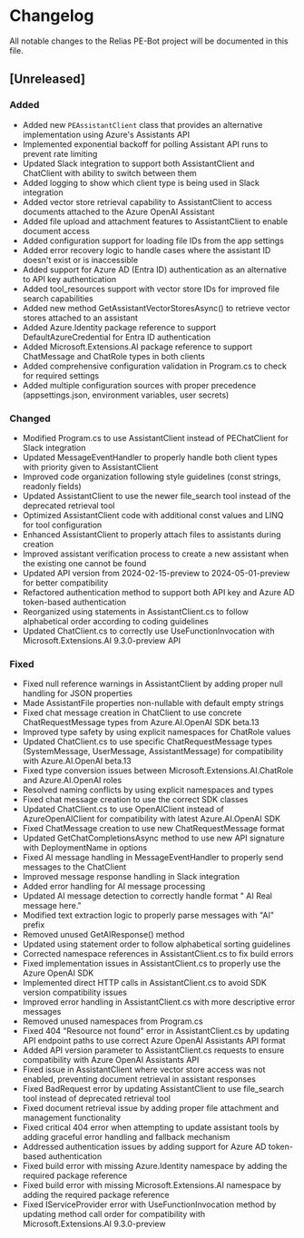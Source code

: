 # Changelog

All notable changes to the Relias PE-Bot project will be documented in this file.

## [Unreleased]

### Added
- Added new `PEAssistantClient` class that provides an alternative implementation using Azure's Assistants API
- Implemented exponential backoff for polling Assistant API runs to prevent rate limiting
- Updated Slack integration to support both AssistantClient and ChatClient with ability to switch between them
- Added logging to show which client type is being used in Slack integration
- Added vector store retrieval capability to AssistantClient to access documents attached to the Azure OpenAI Assistant
- Added file upload and attachment features to AssistantClient to enable document access
- Added configuration support for loading file IDs from the app settings
- Added error recovery logic to handle cases where the assistant ID doesn't exist or is inaccessible
- Added support for Azure AD (Entra ID) authentication as an alternative to API key authentication
- Added tool_resources support with vector store IDs for improved file search capabilities
- Added new method GetAssistantVectorStoresAsync() to retrieve vector stores attached to an assistant
- Added Azure.Identity package reference to support DefaultAzureCredential for Entra ID authentication
- Added Microsoft.Extensions.AI package reference to support ChatMessage and ChatRole types in both clients
- Added comprehensive configuration validation in Program.cs to check for required settings
- Added multiple configuration sources with proper precedence (appsettings.json, environment variables, user secrets)

### Changed
- Modified Program.cs to use AssistantClient instead of PEChatClient for Slack integration
- Updated MessageEventHandler to properly handle both client types with priority given to AssistantClient
- Improved code organization following style guidelines (const strings, readonly fields)
- Updated AssistantClient to use the newer file_search tool instead of the deprecated retrieval tool
- Optimized AssistantClient code with additional const values and LINQ for tool configuration
- Enhanced AssistantClient to properly attach files to assistants during creation
- Improved assistant verification process to create a new assistant when the existing one cannot be found
- Updated API version from 2024-02-15-preview to 2024-05-01-preview for better compatibility
- Refactored authentication method to support both API key and Azure AD token-based authentication
- Reorganized using statements in AssistantClient.cs to follow alphabetical order according to coding guidelines
- Updated ChatClient.cs to correctly use UseFunctionInvocation with Microsoft.Extensions.AI 9.3.0-preview API

### Fixed
- Fixed null reference warnings in AssistantClient by adding proper null handling for JSON properties
- Made AssistantFile properties non-nullable with default empty strings
- Fixed chat message creation in ChatClient to use concrete ChatRequestMessage types from Azure.AI.OpenAI SDK beta.13
- Improved type safety by using explicit namespaces for ChatRole values
- Updated ChatClient.cs to use specific ChatRequestMessage types (SystemMessage, UserMessage, AssistantMessage) for compatibility with Azure.AI.OpenAI beta.13
- Fixed type conversion issues between Microsoft.Extensions.AI.ChatRole and Azure.AI.OpenAI roles
- Resolved naming conflicts by using explicit namespaces and types
- Fixed chat message creation to use the correct SDK classes
- Updated ChatClient.cs to use OpenAIClient instead of AzureOpenAIClient for compatibility with latest Azure.AI.OpenAI SDK
- Fixed ChatMessage creation to use new ChatRequestMessage format
- Updated GetChatCompletionsAsync method to use new API signature with DeploymentName in options
- Fixed AI message handling in MessageEventHandler to properly send messages to the ChatClient
- Improved message response handling in Slack integration
- Added error handling for AI message processing
- Updated AI message detection to correctly handle format "<USERID> AI Real message here."
- Modified text extraction logic to properly parse messages with "AI" prefix
- Removed unused GetAIResponse() method
- Updated using statement order to follow alphabetical sorting guidelines
- Corrected namespace references in AssistantClient.cs to fix build errors
- Fixed implementation issues in AssistantClient.cs to properly use the Azure OpenAI SDK
- Implemented direct HTTP calls in AssistantClient.cs to avoid SDK version compatibility issues
- Improved error handling in AssistantClient.cs with more descriptive error messages
- Removed unused namespaces from Program.cs
- Fixed 404 "Resource not found" error in AssistantClient.cs by updating API endpoint paths to use correct Azure OpenAI Assistants API format
- Added API version parameter to AssistantClient.cs requests to ensure compatibility with Azure OpenAI Assistants API
- Fixed issue in AssistantClient where vector store access was not enabled, preventing document retrieval in assistant responses
- Fixed BadRequest error by updating AssistantClient to use file_search tool instead of deprecated retrieval tool
- Fixed document retrieval issue by adding proper file attachment and management functionality
- Fixed critical 404 error when attempting to update assistant tools by adding graceful error handling and fallback mechanism
- Addressed authentication issues by adding support for Azure AD token-based authentication
- Fixed build error with missing Azure.Identity namespace by adding the required package reference
- Fixed build error with missing Microsoft.Extensions.AI namespace by adding the required package reference
- Fixed IServiceProvider error with UseFunctionInvocation method by updating method call order for compatibility with Microsoft.Extensions.AI 9.3.0-preview
